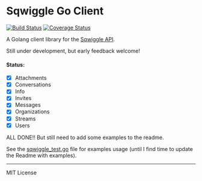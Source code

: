 # Sqwiggle Go Client

[![Build Status](https://travis-ci.org/hermanschaaf/sqwiggle.svg)](https://travis-ci.org/hermanschaaf/sqwiggle) [![Coverage Status](https://coveralls.io/repos/hermanschaaf/sqwiggle/badge.svg?branch=master)](https://coveralls.io/r/hermanschaaf/sqwiggle?branch=master)

A Golang client library for the [Sqwiggle API](https://www.sqwiggle.com/docs/overview/getting-started). 

Still under development, but early feedback welcome!

#### Status:

- [x] Attachments
- [x] Conversations
- [x] Info
- [x] Invites
- [x] Messages
- [x] Organizations
- [x] Streams
- [x] Users

ALL DONE!! But still need to add some examples to the readme.

See the [sqwiggle_test.go](sqwiggle_test.go) file for examples usage (until I find time to update the Readme with examples).

***** 

MIT License